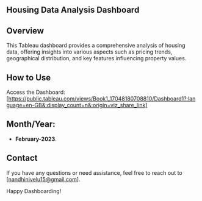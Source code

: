 ## Housing Data Analysis Dashboard
## Overview
This Tableau dashboard provides a comprehensive analysis of housing data, offering insights into various aspects such as pricing trends, geographical distribution, and key features influencing property values.

## How to Use
Access the Dashboard: [https://public.tableau.com/views/Book1_17048180708810/Dashboard1?:language=en-GB&:display_count=n&:origin=viz_share_link]

## Month/Year:

- **February-2023**. 

## Contact

If you have any questions or need assistance, feel free to reach out to [nandhinivelu15@gmail.com].

Happy Dashboarding!

